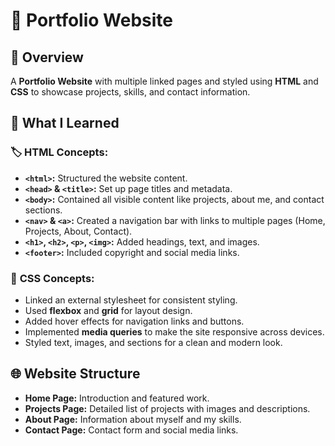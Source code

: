 # 🌟 Portfolio Website

## 📝 Overview  
A **Portfolio Website** with multiple linked pages and styled using **HTML** and **CSS** to showcase projects, skills, and contact information.

## 🚀 What I Learned  

### 🏷️ **HTML Concepts:**  
- **`<html>`:** Structured the website content.  
- **`<head>` & `<title>`:** Set up page titles and metadata.  
- **`<body>`:** Contained all visible content like projects, about me, and contact sections.  
- **`<nav>` & `<a>`:** Created a navigation bar with links to multiple pages (Home, Projects, About, Contact).  
- **`<h1>`, `<h2>`, `<p>`, `<img>`:** Added headings, text, and images.  
- **`<footer>`:** Included copyright and social media links.  

### 🎨 **CSS Concepts:**  
- Linked an external stylesheet for consistent styling.  
- Used **flexbox** and **grid** for layout design.  
- Added hover effects for navigation links and buttons.  
- Implemented **media queries** to make the site responsive across devices.  
- Styled text, images, and sections for a clean and modern look.  

## 🌐 Website Structure  
- **Home Page:** Introduction and featured work.  
- **Projects Page:** Detailed list of projects with images and descriptions.  
- **About Page:** Information about myself and my skills.  
- **Contact Page:** Contact form and social media links.  


